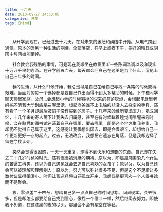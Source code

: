 ```yaml
---
title: 十六天
date: 2013-09-27 14:30:00
categories: 随笔
tags: [Mind]

---
```

      从开学到现在，已经过去十六天，在对未来的迷茫和纠结中开始。从电气跨到通信，原本的对另一种生活的期待，全部落空，在早上或者下午，美好的晴日或阴雨中时间被消磨掉。

      社会教会我残酷的事情，可是现在我却坐在教室里听一些陈词滥调以及和现实十万八千里的东西。在开学前五六天，每天都会问自己在这里是为了什么，而花上自己三年多的时间。

      我的生活，从什么时候开始，我总觉得是自己在给自己寻找一条路的时候变得艰难，当面对的每一个选择都是要自己作出而得不到太多帮助的时候。下午和同学聊天聊起家庭，父母…会想起小学的时候喝掉的求来的符的灰烬，会想起电话里老妈搞不清我大学到底是在哪里读，想起老爸连不上电脑的却没人去搞定的手机，还有看了一个多月却最后被鸽子没有买到的房子。十几年来的经历变成压力，变成回忆，十几年来的寄人篱下让我失去归属感，甚至在有时候趴着睡觉间隙醒来的时候，会在熟悉的图书馆迷茫着自己在哪里，要去哪里。即是这个地方生我养我，我却仍不觉得自己属于这里，这感觉让我很想出国去，即是会很艰辛，却想给自己一个更新更好一点的起点。过去，无法改变，我想把它遗忘在角落，但是我却选择了留在学校读研。

      突然会觉得很困惑，一天一天重复，却得不到快乐和想要的东西。自己却在失去二十几岁时候的时光，还有慢慢被消磨的期待。原以为，即是是周围没几个女生的苦逼工科男，还以为自己遇见就会去追自己喜欢的女孩子；原以为，以为自己还会可以被理解和理解别人；原以为，努力可以弥补很多不足，但是这个不足却让多数付出显得很渺小。时间让我选择将自己孤立开来，我想我是更喜欢一个人图书馆而不是聚会。

      夜，零点差二十四分，想给自己多一点点自己的时间思考。回到现实，失去很多，但是却怎么都要给自己找到信心，像找一个借口一样，然后继续去努力。即使我不知道，在这漆黑的夜的尽头，那里会不会有星空在等我。